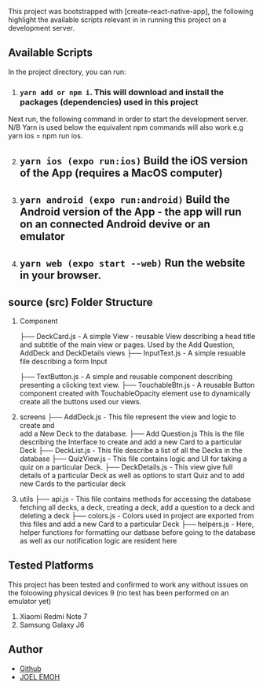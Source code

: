 

This project was bootstrapped with [create-react-native-app], the following highlight the available scripts relevant in in running this project on a development server.

## Available Scripts

In the project directory, you can run:


1. ###   `yarn add or npm i`. This will download and install the packages (dependencies) used in this project

Next run, the following command in order to start the development server.
N/B Yarn is used below the equivalent npm commands will also work e.g yarn ios  = npm run ios. 

2. ## `yarn ios (expo run:ios)` Build the iOS version of the App (requires a MacOS computer)
3. ## `yarn android (expo run:android)` Build the Android version of the App - the app will run on an connected Android devive or an emulator
4. ## `yarn web (expo start --web)` Run the website in your browser.



## source (src) Folder Structure

1. Component
     
    
     ├── DeckCard.js - A simple View - reusable View describing a head title and 
     subtitle of the main view or pages. Used by the Add Question, AddDeck and DeckDetails views
     ├── InputText.js - A simple  resuable file describing a form Input
   
     ├── TextButton.js - A simple and reusable component describing presenting a clicking text view.
     ├── TouchableBtn.js - A reusable Button component created with TouchableOpacity element use to dynamically create all the buttons used our views.

2. screens
      ├── AddDeck.js - This file represent the view and logic to create and  
          add a New Deck to the database.
      ├── Add Question.js This is the file describing the Interface to create
          and add a new Card to a particular Deck
      ├── DeckList.js - This file describe a list of all the Decks in the database
      ├── QuizView.js - This file contains logic and UI for taking a quiz on a particular Deck.
      ├── DeckDetails.js - This view give full details of a particular Deck as well as options to start Quiz and to add new Cards to the particular deck
3. utils
     ├── api.js - This file contains methods for accessing the database  fetching all decks,
         a deck, creating a deck, add a question to a deck and deleting a deck
     ├── colors.js - Colors used in project are exported from this files
     and add a new Card to a particular Deck 
     ├── helpers.js - Here, helper functions for formatting our datbase before going to the database as well as our notification logic are resident here


## Tested Platforms
   This project has been tested and confirmed to  work any without issues on the foloowing physical devices 9 (no test has been performed on an emulator yet)
1. Xiaomi Redmi Note 7
2. Samsung Galaxy J6
       


## Author 
- [Github](https://github.com/eyong-joel7)
- [JOEL EMOH](https://eyongjoel.netlify.app)